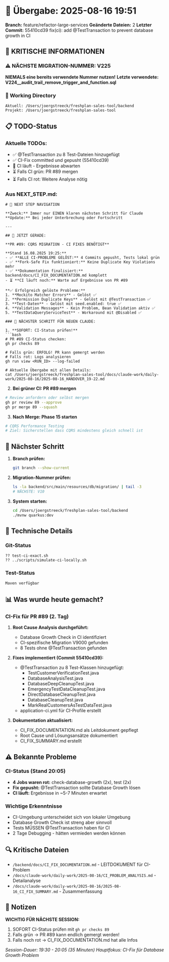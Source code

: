 # 🤝 Übergabe: 2025-08-16 19:51
**Branch:** feature/refactor-large-services
**Geänderte Dateien:** 2
**Letzter Commit:** 55410cd39 fix(ci): add @TestTransaction to prevent database growth in CI

## 🚨 KRITISCHE INFORMATIONEN

### ⚠️ NÄCHSTE MIGRATION-NUMMER: V225
**NIEMALS eine bereits verwendete Nummer nutzen!**
**Letzte verwendete: V224__audit_trail_remove_trigger_and_function.sql**

### 📍 Working Directory
```
Aktuell: /Users/joergstreeck/freshplan-sales-tool/backend
Projekt: /Users/joergstreeck/freshplan-sales-tool
```

## 📋 TODO-Status

### Aktuelle TODOs:
- ✅ @TestTransaction zu 8 Test-Dateien hinzugefügt
- ✅ CI-Fix committed und gepusht (55410cd39)
- 🔄 CI läuft - Ergebnisse abwarten
- ⏳ Falls CI grün: PR #89 mergen
- ⏳ Falls CI rot: Weitere Analyse nötig

### Aus NEXT_STEP.md:
```
# 🧭 NEXT STEP NAVIGATION

**Zweck:** Immer nur EINEN klaren nächsten Schritt für Claude
**Update:** Bei jeder Unterbrechung oder Fortschritt

---

## 🎯 JETZT GERADE:

**PR #89: CQRS MIGRATION - CI FIXES BENÖTIGT**

**Stand 16.08.2025 19:25:**
- ✅ **ALLE CI-PROBLEME GELÖST:** 4 Commits gepusht, Tests lokal grün
- ✅ **Fork-Safe Fix funktioniert:** Keine Duplicate Key Violations mehr
- ✅ **Dokumentation finalisiert:** backend/docs/CI_FIX_DOCUMENTATION.md komplett
- ⏳ **CI läuft noch:** Warte auf Ergebnisse von PR #89

**✅ Erfolgreich gelöste Probleme:**
1. **Mockito Matcher Errors** - Gelöst ✅
2. **Permission Duplicate Keys** - Gelöst mit @TestTransaction ✅
3. **Test-Daten** - Gelöst mit seed.enabled: true ✅
4. **Validation Messages** - Kein Problem, Bean Validation aktiv ✅
5. **TestDataQueryServiceTest** - Workaround mit @Disabled ✅

### 🚨 NÄCHSTER SCHRITT FÜR NEUEN CLAUDE:

1. **SOFORT: CI-Status prüfen!**
```bash
# PR #89 CI-Status checken:
gh pr checks 89

# Falls grün: ERFOLG! PR kann gemergt werden
# Falls rot: Logs analysieren
gh run view <RUN_ID> --log-failed

# Aktuelle Übergabe mit allen Details:
cat /Users/joergstreeck/freshplan-sales-tool/docs/claude-work/daily-work/2025-08-16/2025-08-16_HANDOVER_19-22.md
```

2. **Bei grüner CI: PR #89 mergen**
```bash
# Review anfordern oder selbst mergen
gh pr review 89 --approve
gh pr merge 89 --squash
```

3. **Nach Merge: Phase 15 starten**
```bash
# CQRS Performance Testing
# Ziel: Sicherstellen dass CQRS mindestens gleich schnell ist
```

## 🎯 Nächster Schritt

1. **Branch prüfen:**
   ```bash
   git branch --show-current
   ```

2. **Migration-Nummer prüfen:**
   ```bash
   ls -la backend/src/main/resources/db/migration/ | tail -3
   # NÄCHSTE: V10
   ```

3. **System starten:**
   ```bash
   cd /Users/joergstreeck/freshplan-sales-tool/backend
   ./mvnw quarkus:dev
   ```

## 🔧 Technische Details

### Git-Status
```
?? test-ci-exact.sh
?? ../scripts/simulate-ci-locally.sh
```

### Test-Status
```
Maven verfügbar
```

## 📊 Was wurde heute gemacht?

### CI-Fix für PR #89 (2. Tag)
1. **Root Cause Analysis durchgeführt:**
   - Database Growth Check in CI identifiziert
   - CI-spezifische Migration V9000 gefunden
   - 8 Tests ohne @TestTransaction gefunden

2. **Fixes implementiert (Commit 55410cd39):**
   - @TestTransaction zu 8 Test-Klassen hinzugefügt:
     - TestCustomerVerificationTest.java
     - DatabaseAnalysisTest.java
     - DatabaseDeepCleanupTest.java
     - EmergencyTestDataCleanupTest.java
     - DirectDatabaseCleanupTest.java
     - DatabaseCleanupTest.java
     - MarkRealCustomersAsTestDataTest.java
   - application-ci.yml für CI-Profile erstellt

3. **Dokumentation aktualisiert:**
   - CI_FIX_DOCUMENTATION.md als Leitdokument gepflegt
   - Root Cause und Lösungsansätze dokumentiert
   - CI_FIX_SUMMARY.md erstellt

## ⚠️ Bekannte Probleme

### CI-Status (Stand 20:05)
- **4 Jobs waren rot:** check-database-growth (2x), test (2x)
- **Fix gepusht:** @TestTransaction sollte Database Growth lösen
- **CI läuft:** Ergebnisse in ~5-7 Minuten erwartet

### Wichtige Erkenntnisse
- CI-Umgebung unterscheidet sich von lokaler Umgebung
- Database Growth Check ist streng aber sinnvoll
- Tests MÜSSEN @TestTransaction haben für CI
- 2 Tage Debugging - hätten vermieden werden können

## 🔍 Kritische Dateien

- `/backend/docs/CI_FIX_DOCUMENTATION.md` - LEITDOKUMENT für CI-Problem
- `/docs/claude-work/daily-work/2025-08-16/CI_PROBLEM_ANALYSIS.md` - Detailanalyse
- `/docs/claude-work/daily-work/2025-08-16/2025-08-16_CI_FIX_SUMMARY.md` - Zusammenfassung

## 📝 Notizen

**WICHTIG FÜR NÄCHSTE SESSION:**
1. SOFORT CI-Status prüfen mit `gh pr checks 89`
2. Falls grün → PR #89 kann endlich gemergt werden!
3. Falls noch rot → CI_FIX_DOCUMENTATION.md hat alle Infos

_Session-Dauer: 19:30 - 20:05 (35 Minuten)_
_Hauptfokus: CI-Fix für Database Growth Problem_
